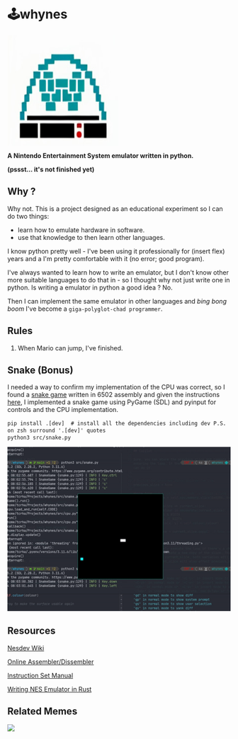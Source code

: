 # 🕹️whynes
<img src="https://github.com/thomascrha/whynes/blob/main/whynes.png?raw=true" align="middle" width="250" height="250">

__A Nintendo Entertainment System emulator written in python.__

__(pssst... it's not finished yet)__

## Why ?


Why not. This is a project designed as an educational experiment so I can do two things:

* learn how to emulate hardware in software.
* use that knowledge to then learn other languages.

I know python pretty well - I've been using it professionally for (insert flex) years and a I'm pretty comfortable with
it (no error; good program).

I've always wanted to learn how to write an emulator, but I don't know other more suitable languages to do that in - so
I thought why not just write one in python. Is writing a emulator in python a good idea ? No.

Then I can implement the same emulator in other languages and *bing bong boom* I've become a
`giga-polyglot-chad programmer`.

## Rules

1. When Mario can jump, I've finished.

## Snake (Bonus)

I needed a way to confirm my implementation of the CPU was correct, so I found a [snake game](https://gist.github.com/wkjagt/9043907)
written in 6502 assembly and given the instructions [here](https://bugzmanov.github.io/nes_ebook/chapter_3_4.html), I
implemented a snake game using PyGame (SDL) and pyinput for controls and the CPU implementation.

```console
pip install .[dev]  # install all the dependencies including dev P.S. on zsh surround '.[dev]' quotes
python3 src/snake.py
```

<img src="https://github.com/thomascrha/whynes/blob/main/snake-boi.gif?raw=true" align="centre">

## Resources

[Nesdev Wiki](http://wiki.nesdev.com/w/index.php/Nesdev_Wiki)

[Online Assembler/Dissembler](https://skilldrick.github.io/easy6502/)

[Instruction Set Manual](https://www.pagetable.com/c64ref/6502/?tab=2)

[Writing NES Emulator in Rust](https://bugzmanov.github.io/nes_ebook/chapter_1.html)

## Related Memes
<img src="https://media.tenor.com/KA4TdkOcYT8AAAAM/jeff-goldblum.gif" width="70%">
